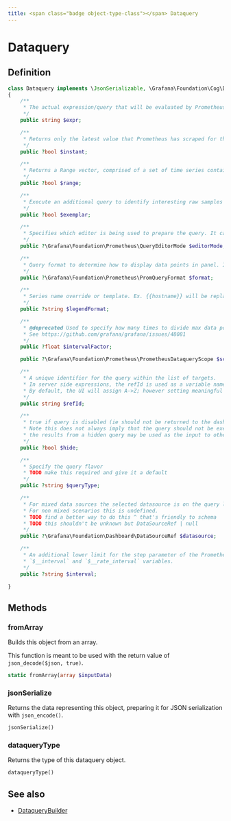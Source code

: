 ```yaml
---
title: <span class="badge object-type-class"></span> Dataquery
---
```

# <span class="badge object-type-class"></span> Dataquery

## Definition

```php
class Dataquery implements \JsonSerializable, \Grafana\Foundation\Cog\Dataquery
{
    /**
     * The actual expression/query that will be evaluated by Prometheus
     */
    public string $expr;

    /**
     * Returns only the latest value that Prometheus has scraped for the requested time series
     */
    public ?bool $instant;

    /**
     * Returns a Range vector, comprised of a set of time series containing a range of data points over time for each time series
     */
    public ?bool $range;

    /**
     * Execute an additional query to identify interesting raw samples relevant for the given expr
     */
    public ?bool $exemplar;

    /**
     * Specifies which editor is being used to prepare the query. It can be "code" or "builder"
     */
    public ?\Grafana\Foundation\Prometheus\QueryEditorMode $editorMode;

    /**
     * Query format to determine how to display data points in panel. It can be "time_series", "table", "heatmap"
     */
    public ?\Grafana\Foundation\Prometheus\PromQueryFormat $format;

    /**
     * Series name override or template. Ex. {{hostname}} will be replaced with label value for hostname
     */
    public ?string $legendFormat;

    /**
     * @deprecated Used to specify how many times to divide max data points by. We use max data points under query options
     * See https://github.com/grafana/grafana/issues/48081
     */
    public ?float $intervalFactor;

    public ?\Grafana\Foundation\Prometheus\PrometheusDataqueryScope $scope;

    /**
     * A unique identifier for the query within the list of targets.
     * In server side expressions, the refId is used as a variable name to identify results.
     * By default, the UI will assign A->Z; however setting meaningful names may be useful.
     */
    public string $refId;

    /**
     * true if query is disabled (ie should not be returned to the dashboard)
     * Note this does not always imply that the query should not be executed since
     * the results from a hidden query may be used as the input to other queries (SSE etc)
     */
    public ?bool $hide;

    /**
     * Specify the query flavor
     * TODO make this required and give it a default
     */
    public ?string $queryType;

    /**
     * For mixed data sources the selected datasource is on the query level.
     * For non mixed scenarios this is undefined.
     * TODO find a better way to do this ^ that's friendly to schema
     * TODO this shouldn't be unknown but DataSourceRef | null
     */
    public ?\Grafana\Foundation\Dashboard\DataSourceRef $datasource;

    /**
     * An additional lower limit for the step parameter of the Prometheus query and for the
     * `$__interval` and `$__rate_interval` variables.
     */
    public ?string $interval;

}
```
## Methods

### <span class="badge object-method"></span> fromArray

Builds this object from an array.

This function is meant to be used with the return value of `json_decode($json, true)`.

```php
static fromArray(array $inputData)
```

### <span class="badge object-method"></span> jsonSerialize

Returns the data representing this object, preparing it for JSON serialization with `json_encode()`.

```php
jsonSerialize()
```

### <span class="badge object-method"></span> dataqueryType

Returns the type of this dataquery object.

```php
dataqueryType()
```

## See also

 * <span class="badge builder"></span> [DataqueryBuilder](./builder-DataqueryBuilder.md)
